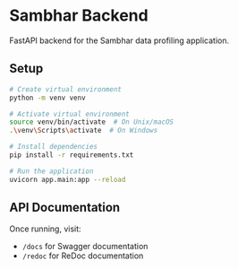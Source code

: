# Sambhar Backend

FastAPI backend for the Sambhar data profiling application.

## Setup

```bash
# Create virtual environment
python -m venv venv

# Activate virtual environment
source venv/bin/activate  # On Unix/macOS
.\venv\Scripts\activate  # On Windows

# Install dependencies
pip install -r requirements.txt

# Run the application
uvicorn app.main:app --reload
```

## API Documentation

Once running, visit:
- `/docs` for Swagger documentation
- `/redoc` for ReDoc documentation 